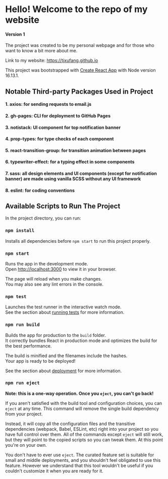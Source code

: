# Hello! Welcome to the repo of my website
#### Version 1
The project was created to be my personal webpage and for those who want to know a bit more about me.

Link to my website: https://tjxufang.github.io

This project was bootstrapped with [Create React App](https://github.com/facebook/create-react-app) with Node version 16.13.1.

## Notable Third-party Packages Used in Project
#### 1. axios: for sending requests to email.js
#### 2. gh-pages: CLI for deployment to GitHub Pages
#### 3. notistack: UI component for top notification banner
#### 4. prop-types: for type checks of each component
#### 5. react-transition-group: for transition animation between pages
#### 6. typewriter-effect: for a typing effect in some components
#### 7. sass: all design elements and UI components (except for notification banner) are made using vanilla SCSS without any UI framework
#### 8. eslint: for coding conventions

## Available Scripts to Run The Project
In the project directory, you can run:

### `npm install`
Installs all dependencies before `npm start` to run this project properly.

### `npm start`
Runs the app in the development mode.\
Open [http://localhost:3000](http://localhost:3000) to view it in your browser.

The page will reload when you make changes.\
You may also see any lint errors in the console.

### `npm test`

Launches the test runner in the interactive watch mode.\
See the section about [running tests](https://facebook.github.io/create-react-app/docs/running-tests) for more information.

### `npm run build`

Builds the app for production to the `build` folder.\
It correctly bundles React in production mode and optimizes the build for the best performance.

The build is minified and the filenames include the hashes.\
Your app is ready to be deployed!

See the section about [deployment](https://facebook.github.io/create-react-app/docs/deployment) for more information.

### `npm run eject`

**Note: this is a one-way operation. Once you `eject`, you can't go back!**

If you aren't satisfied with the build tool and configuration choices, you can `eject` at any time. This command will remove the single build dependency from your project.

Instead, it will copy all the configuration files and the transitive dependencies (webpack, Babel, ESLint, etc) right into your project so you have full control over them. All of the commands except `eject` will still work, but they will point to the copied scripts so you can tweak them. At this point you're on your own.

You don't have to ever use `eject`. The curated feature set is suitable for small and middle deployments, and you shouldn't feel obligated to use this feature. However we understand that this tool wouldn't be useful if you couldn't customize it when you are ready for it.
